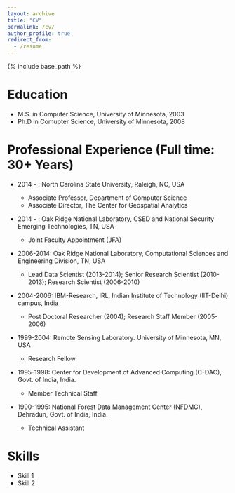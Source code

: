 ```yaml
---
layout: archive
title: "CV"
permalink: /cv/
author_profile: true
redirect_from:
  - /resume
---
```


{% include base_path %}

Education
======
* M.S. in Computer Science, University of Minnesota, 2003
* Ph.D in Comupter Science, University of Minnesota, 2008

Professional Experience (Full time: 30+ Years)
======

* 2014 - : North Carolina State University, Raleigh, NC, USA
  * Associate Professor, Department of Computer Science
  * Associate Director, The Center for Geospatial Analytics

* 2014 - : Oak Ridge National Laboratory, CSED and National Security Emerging Technologies, TN, USA
  * Joint Faculty Appointment (JFA)

* 2006-2014: Oak Ridge National Laboratory, Computational Sciences and Engineering Division, TN, USA
  * Lead Data Scientist (2013-2014); Senior Research Scientist (2010-2013); Research Scientist (2006-2010)

* 2004-2006: IBM-Research, IRL, Indian Institute of Technology (IIT-Delhi) campus, India
  * Post Doctoral Researcher (2004); Research Staff Member (2005-2006)
  
* 1999-2004: Remote Sensing Laboratory. University of Minnesota, MN, USA
  * Research Fellow
  
* 1995-1998: Center for Development of Advanced Computing (C-DAC), Govt. of India, India.
  * Member Technical Staff
  
* 1990-1995: National Forest Data Management Center (NFDMC), Dehradun, Govt. of India, India.
  * Technical Assistant
  
Skills
======
* Skill 1
* Skill 2
